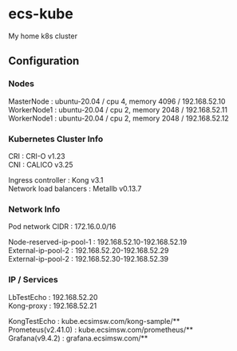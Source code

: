 # ecs-kube
My home k8s cluster

## Configuration

### Nodes
MasterNode  : ubuntu-20.04 / cpu 4, memory 4096 / 192.168.52.10   
WorkerNode1 : ubuntu-20.04 / cpu 2, memory 2048 / 192.168.52.11   
WorkerNode1 : ubuntu-20.04 / cpu 2, memory 2048 / 192.168.52.12   
   
### Kubernetes Cluster Info
CRI : CRI-O v1.23   
CNI : CALICO v3.25   
   
Ingress controller : Kong v3.1   
Network load balancers : Metallb v0.13.7   

### Network Info
Pod network CIDR : 172.16.0.0/16   
    
Node-reserved-ip-pool-1 : 192.168.52.10-192.168.52.19       
External-ip-pool-2 : 192.168.52.20-192.168.52.29     
External-ip-pool-2 : 192.168.52.30-192.168.52.39      

### IP / Services   
LbTestEcho : 192.168.52.20   
Kong-proxy : 192.168.52.21   
   
KongTestEcho : kube.ecsimsw.com/kong-sample/**    
Prometeus(v2.41.0) : kube.ecsimsw.com/prometheus/**    
Grafana(v9.4.2) : grafana.ecsimsw.com/**    
